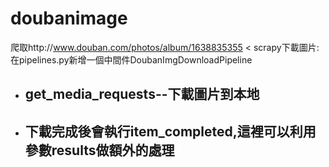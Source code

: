 # doubanimage
爬取http://www.douban.com/photos/album/1638835355
<
scrapy下載圖片:
在pipelines.py新增一個中間件DoubanImgDownloadPipeline
<ul>
  <li>
    <h2>get_media_requests--下載圖片到本地</h2>
  </li>
  <li>
    <h2>下載完成後會執行item_completed,這裡可以利用參數results做額外的處理</h2>
  </li>
</ul>
  
 
